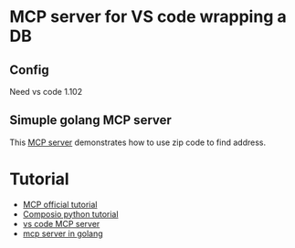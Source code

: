 # MCP server for VS code wrapping a DB
## Config
Need vs code 1.102

## Simuple golang MCP server
This [MCP server](https://dev.to/eminetto/creating-an-mcp-server-using-go-3foe) demonstrates how to use zip code to find address.

# Tutorial
* [MCP official tutorial](https://modelcontextprotocol.info/docs/tutorials/)
* [Composio python tutorial](https://composio.dev/blog/mcp-server-step-by-step-guide-to-building-from-scrtch)
* [vs code MCP server](https://code.visualstudio.com/api/extension-guides/ai/mcp)
* [mcp server in golang](https://dev.to/eminetto/creating-an-mcp-server-using-go-3foe)

